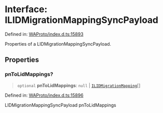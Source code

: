 # Interface: ILIDMigrationMappingSyncPayload

Defined in: [WAProto/index.d.ts:15893](https://github.com/Fokusdotid/Baileys/blob/8399cb6fd4e55090cdf57b06ffaae3e8a88880fe/WAProto/index.d.ts#L15893)

Properties of a LIDMigrationMappingSyncPayload.

## Properties

### pnToLidMappings?

> `optional` **pnToLidMappings**: `null` \| [`ILIDMigrationMapping`](ILIDMigrationMapping.md)[]

Defined in: [WAProto/index.d.ts:15896](https://github.com/Fokusdotid/Baileys/blob/8399cb6fd4e55090cdf57b06ffaae3e8a88880fe/WAProto/index.d.ts#L15896)

LIDMigrationMappingSyncPayload pnToLidMappings
